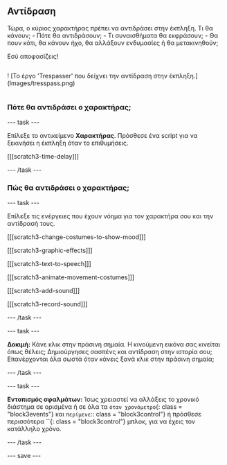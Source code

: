 ## Αντίδραση

<div style="display: flex; flex-wrap: wrap">
<div style="flex-basis: 200px; flex-grow: 1; margin-right: 15px;">
Τώρα, ο κύριος χαρακτήρας πρέπει να αντιδράσει στην έκπληξη. Τι θα κάνουν; 
- Πότε θα αντιδράσουν;
- Τι συναισθήματα θα εκφράσουν; 
- Θα πουν κάτι, θα κάνουν ήχο, θα αλλάξουν ενδυμασίες ή θα μετακινηθούν; 

Εσύ αποφασίζεις!
</div>
<div>

! [Το έργο 'Trespasser' που δείχνει την αντίδραση στην έκπληξη.] (Images/tresspass.png)

</div>
</div>

### Πότε θα αντιδράσει ο χαρακτήρας;

--- task ---

Επίλεξε το αντικείμενο **Χαρακτήρας**. Πρόσθεσε ένα script για να ξεκινήσει η έκπληξη όταν το επιθυμήσεις.

[[[scratch3-time-delay]]]

--- /task ---

### Πώς θα αντιδράσει ο χαρακτήρας;

--- task ---

Επίλεξε τις ενέργειες που έχουν νόημα για τον χαρακτήρα σου και την αντίδρασή τους.

[[[scratch3-change-costumes-to-show-mood]]]

[[[scratch3-graphic-effects]]]

[[[scratch3-text-to-speech]]]

[[[scratch3-animate-movement-costumes]]]

[[[scratch3-add-sound]]]

[[[scratch3-record-sound]]]

--- /task ---

--- task ---

**Δοκιμή:** Κάνε κλικ στην πράσινη σημαία. Η κινούμενη εικόνα σας κινείται όπως θέλεις; Δημιούργησες σασπένς και αντίδραση στην ιστορία σου; Επανέρχονται όλα σωστά όταν κάνεις ξανά κλικ στην πράσινη σημαία;

--- /task ---

--- task ---

**Εντοπισμός σφαλμάτων:** Ίσως χρειαστεί να αλλάξεις το χρονικό διάστημα σε ορισμένα ή σε όλα τα `όταν χρονόμετρο`{: class = "block3events"} και `περίμενε`:: class = "block3control"} ή πρόσθεσε περισσότερα ``{: class = "block3control"} μπλοκ, για να έχεις τον κατάλληλο χρόνο.

--- /task ---

--- save ---
